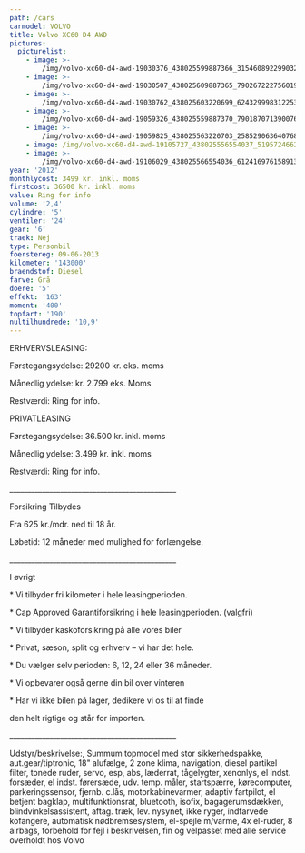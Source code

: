 ```yaml
---
path: /cars
carmodel: VOLVO
title: Volvo XC60 D4 AWD
pictures:
  picturelist:
    - image: >-
        /img/volvo-xc60-d4-awd-19030376_438025599887366_3154608922990326459_n.jpg
    - image: >-
        /img/volvo-xc60-d4-awd-19030507_438025609887365_7902672227560195803_n.jpg
    - image: >-
        /img/volvo-xc60-d4-awd-19030762_438025603220699_6243299983122537764_n.jpg
    - image: >-
        /img/volvo-xc60-d4-awd-19059326_438025559887370_7901870713900760804_n.jpg
    - image: >-
        /img/volvo-xc60-d4-awd-19059825_438025563220703_2585290636407684022_n.jpg
    - image: /img/volvo-xc60-d4-awd-19105727_438025556554037_519572466227985275_n.jpg
    - image: >-
        /img/volvo-xc60-d4-awd-19106029_438025566554036_6124169761589138333_n.jpg
year: '2012'
monthlycost: 3499 kr. inkl. moms
firstcost: 36500 kr. inkl. moms
value: Ring for info
volume: '2,4'
cylindre: '5'
ventiler: '24'
gear: '6'
traek: Nej
type: Personbil
foerstereg: 09-06-2013
kilometer: '143000'
braendstof: Diesel
farve: Grå
doere: '5'
effekt: '163'
moment: '400'
topfart: '190'
nultilhundrede: '10,9'
---
```

ERHVERVSLEASING:

Førstegangsydelse: 29200 kr. eks. moms

Månedlig ydelse: kr. 2.799 eks. Moms

Restværdi: Ring for info.



PRIVATLEASING

Førstegangsydelse: 36.500 kr. inkl. moms

Månedlig ydelse: 3.499 kr. inkl. moms

Restværdi: Ring for info.

\_\_\_\_\_\_\_\_\_\_\_\_\_\_\_\_\_\_\_\_\_\_\_\_\_\_\_\_\_\_\_\_\_\_\_\_\_\_\_\_\_\_\_\_\_\_



Forsikring Tilbydes

Fra 625 kr./mdr. ned til 18 år. 

Løbetid: 12 måneder med mulighed for forlængelse.

\_\_\_\_\_\_\_\_\_\_\_\_\_\_\_\_\_\_\_\_\_\_\_\_\_\_\_\_\_\_\_\_\_\_\_\_\_\_\_\_\_\_\_\_\_\_



I øvrigt

\* Vi tilbyder fri kilometer i hele leasingperioden.

\* Cap Approved Garantiforsikring i hele leasingperioden. (valgfri)

\* Vi tilbyder kaskoforsikring på alle vores biler

\* Privat, sæson, split og erhverv – vi har det hele.

\* Du vælger selv perioden: 6, 12, 24 eller 36 måneder.

\* Vi opbevarer også gerne din bil over vinteren

\* Har vi ikke bilen på lager, dedikere vi os til at finde 

den helt rigtige og står for importen.

\_\_\_\_\_\_\_\_\_\_\_\_\_\_\_\_\_\_\_\_\_\_\_\_\_\_\_\_\_\_\_\_\_\_\_\_\_\_\_\_\_\_\_\_\_\_	

Udstyr/beskrivelse:, Summum topmodel med stor sikkerhedspakke, aut.gear/tiptronic, 18" alufælge, 2 zone klima, navigation, diesel partikel filter, tonede ruder, servo, esp, abs, læderrat, tågelygter, xenonlys, el indst. forsæder, el indst. førersæde, udv. temp. måler, startspærre, kørecomputer, parkeringssensor, fjernb. c.lås, motorkabinevarmer, adaptiv fartpilot, el betjent bagklap, multifunktionsrat, bluetooth, isofix, bagagerumsdækken, blindvinkelsassistent, aftag. træk, lev. nysynet, ikke ryger, indfarvede kofangere, automatisk nødbremsesystem, el-spejle m/varme, 4x el-ruder, 8 airbags, forbehold for fejl i beskrivelsen, fin og velpasset med alle service overholdt hos Volvo
